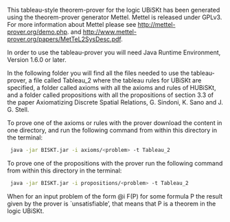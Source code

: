 
This tableau-style theorem-prover for the logic UBiSKt has been generated using the theorem-prover generator Mettel. Mettel is released under GPLv3. For more information about Mettel please see http://mettel-prover.org/demo.php. and http://www.mettel-prover.org/papers/MetTeL2SysDesc.pdf. 

In order to use the tableau-prover you will need Java Runtime Environment, Version 1.6.0 or later. 

In the following folder you will find all the files needed to use the tableau-prover, a file called Tableau_2 where the tableau rules for UBiSKt are specified, a folder called axioms with all the axioms and rules of HUBiSKt, and a folder called propositions with all the propositions of section 3.3 of the paper Axiomatizing Discrete Spatial Relations, G. Sindoni, K. Sano and J. G. Stell. 

To prove one of the axioms or rules with the prover download the content in one directory, and run the following command from within this directory in the terminal:

```bash
 java -jar BISKT.jar -i axioms/<problem> -t Tableau_2
```

To prove one of the propositions with the prover run the following command from within this directory in the terminal:
   
```bash
 java -jar BISKT.jar -i propositions/<problem> -t Tableau_2
```


When for an input problem of the form @i F(P) for some formula P the result given by the prover is `unsatisfiable’, that means that P is a theorem in the logic UBiSKt. 


